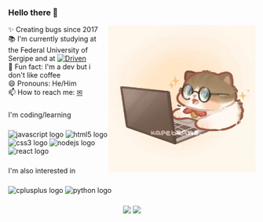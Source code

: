 ### Hello there 👋

<img align="right" width="300" height="300" src="Assets/cat.jpg"  />

✨ Creating bugs since 2017<br>📚 I'm currently studying at the Federal University of Sergipe and at <a href="https://www.driven.com.br/"> <img title="Driven" alt="Driven" src="https://www.driven.com.br/wp-content/uploads/2021/07/logo-footer.svg" height="15px"/> </a><br>🎲 Fun fact: I'm a dev but i don't like coffee <br> 😄 Pronouns: He/Him <br> 📫 How to reach me: <a href="mailto: vianaxd99@gmail.com">✉</a>

###

I'm coding/learning

###

<div align="left">
  <img src="https://cdn.jsdelivr.net/gh/devicons/devicon/icons/javascript/javascript-original.svg" height="40" width="52" alt="javascript logo"  />
  <img src="https://cdn.jsdelivr.net/gh/devicons/devicon/icons/html5/html5-original.svg" height="40" width="52" alt="html5 logo"  />
  <img src="https://cdn.jsdelivr.net/gh/devicons/devicon/icons/css3/css3-original.svg" height="40" width="52" alt="css3 logo"  />
  <img src="https://cdn.jsdelivr.net/gh/devicons/devicon/icons/nodejs/nodejs-original.svg" height="40" width="52" alt="nodejs logo"  />
  <img src="https://cdn.jsdelivr.net/gh/devicons/devicon/icons/react/react-original.svg" height="40" width="52" alt="react logo"  />
</div>

###

I'm also interested in

###

<div align="left">
  <img src="https://cdn.jsdelivr.net/gh/devicons/devicon/icons/cplusplus/cplusplus-original.svg" height="40" width="52" alt="cplusplus logo"  />
  <img src="https://cdn.jsdelivr.net/gh/devicons/devicon/icons/python/python-original.svg" height="40" width="52" alt="python logo"  />
</div>

###

<div align="center">
  <img height="150px" src="https://github-readme-stats.vercel.app/api?username=ViniVian4&hide=issues&show_icons=true&theme=gotham&border_radius=15px" />
  <img height="150px" src="https://github-readme-stats.vercel.app/api/top-langs/?username=ViniVian4&langs_count=4&theme=gotham&layout=compact&border_radius=15px" />
</div>

